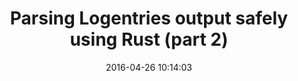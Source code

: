 ---
layout: post
title:  "Parsing Logentries output safely using Rust (part 2)"
date:   2016-04-26 10:14:03
categories: rust docker
<!-- image: huanyang-header-2.jpg -->
---